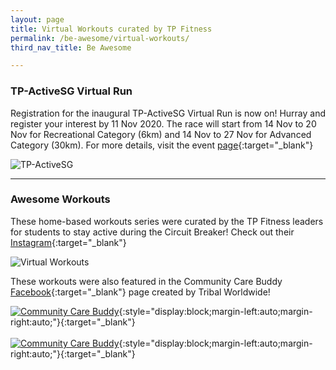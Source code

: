 ```yaml
---
layout: page
title: Virtual Workouts curated by TP Fitness
permalink: /be-awesome/virtual-workouts/
third_nav_title: Be Awesome

---
```

### TP-ActiveSG Virtual Run
Registration for the inaugural TP-ActiveSG Virtual Run is now on! Hurray and register your interest by 11 Nov 2020. The race will start from 14 Nov to 20 Nov for Recreational Category (6km) and 14 Nov to 27 Nov for Advanced Category (30km). For more details, visit the event [page](https://www.tpstudentsunion.com/learn-more){:target="_blank"}

![TP-ActiveSG]({{site.baseurl}}/images/BeAwesome-TPVirtualRun.jpeg)

---
### Awesome Workouts ###
These home-based workouts series were curated by the TP Fitness leaders for students to stay active during the Circuit Breaker!
Check out their [Instagram](https://www.instagram.com/tpfitnessofficial/){:target="_blank"}

![Virtual Workouts]({{site.baseurl}}/images/BeAwesome-Virtual_Workout.png)

These workouts were also featured in the Community Care Buddy [Facebook](https://www.facebook.com/iamaccb.sg/){:target="_blank"} page created by Tribal Worldwide!

[![Community Care Buddy]({{site.baseurl}}/images/BeAwesome-Virtual_Workout_iamccb2.png)](https://www.facebook.com/iamaccb.sg/videos/647361315911659){:style="display:block;margin-left:auto;margin-right:auto;"}{:target="_blank"}<br>
<br>
[![Community Care Buddy]({{site.baseurl}}/images/BeAwesome-Virtual_Workout_iamccb1.png)](https://www.facebook.com/iamaccb.sg/videos/654879775449245){:style="display:block;margin-left:auto;margin-right:auto;"}{:target="_blank"}

